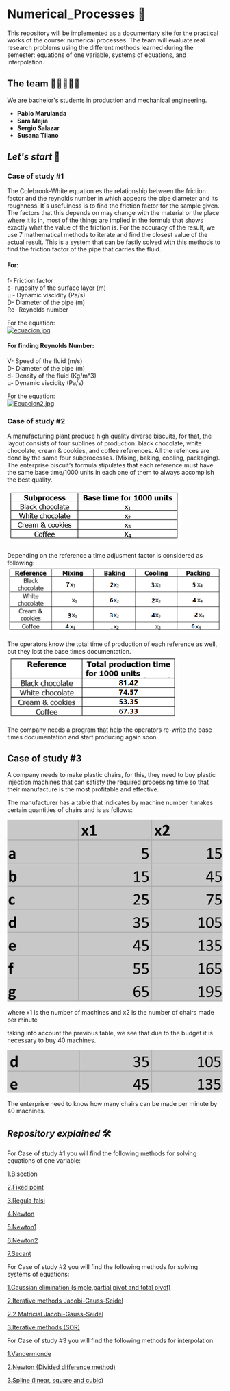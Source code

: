 # Numerical_Processes 🤖
This repository will be implemented as a documentary site for the practical works of the course: numerical processes. The team will evaluate real research problems using the different methods learned during the semester: equations of one variable, systems of equations, and interpolation. 

## The team 👩🏻‍💻👨‍💻

We are bachelor's students in production and mechanical engineering.

* **Pablo Marulanda** 
* **Sara Mejía** 
* **Sergio Salazar** 
* **Susana Tilano** 

## *Let's start* 🚀
### Case of study #1 
The Colebrook-White equation es the relationship between the friction factor and the reynolds number in which appears the pipe diameter and its roughness. It`s usefulness is to find the friction factor for the sample given. The factors that this depends on may change with the material or the place where it is in, most of the things are implied in the formula that shows exactly what the value of the friction is. For the accuracy of the result, we use 7 mathematical methods to iterate and find the closest value of the actual result. This is a system that can be fastly solved with this methods to find the friction factor of the pipe that carries the fluid. 

#### For:
f- Friction factor \
ε- rugosity of the surface layer (m)\
μ - Dynamic viscidity (Pa/s) \
D- Diameter of the pipe (m)\
Re- Reynolds number 

For the equation:\
[![ecuacion.jpg](https://i.postimg.cc/C5W73ypg/ecuacion.jpg)](https://postimg.cc/kRvWSp51)

#### For finding Reynolds Number:
V- Speed of the fluid (m/s)\
D- Diameter of the pipe (m)\
d- Density of the fluid (Kg/m^3) \
μ- Dynamic viscidity (Pa/s)

For the equation:\
[![Ecuacion2.jpg](https://i.postimg.cc/sgfmb4t1/Ecuacion2.jpg)](https://postimg.cc/rKb5rxyL)




### Case of study #2
A manufacturing plant produce high quality diverse biscuits, for that, the layout consists of four sublines of production: black chocolate, white chocolate, cream & cookies, and coffee references.
All the refences are done by the same four subprocesses. (Mixing, baking, cooling, packaging). The enterprise biscuit’s formula stipulates that each reference must have the same base time/1000 units in each one of them to always accomplish the best quality.

![Image text](https://github.com/Stilanof/Numerical_Processes/blob/main/study_case2/img/subprocesses.png)

Depending on the reference a time adjusment factor is considered as following:![Image text](https://github.com/Stilanof/Numerical_Processes/blob/main/study_case2/img/adjustment%20factor%201.png)


The operators know the total time of production of each reference as well, but they lost the base times documentation.
![Image text](https://github.com/Stilanof/Numerical_Processes/blob/main/study_case2/img/total%20production%20times%201.png)



The company needs a program that help the operators re-write the base times documentation and start producing again soon.

## Case of study #3

A company needs to make plastic chairs, for this, they need to buy plastic injection machines that can satisfy the required processing time so that their manufacture is the most profitable and effective.

The manufacturer has a table that indicates by machine number it makes certain quantities of chairs and is as follows:

![](Screenshot_2022-05-19-20-19-20-123_com.microsoft.office.excel.jpg)

where x1 is the number of machines and x2 is the number of chairs made per minute

taking into account the previous table, we see that due to the budget it is necessary to buy 40 machines.

![](https://github.com/Stilanof/Numerical_Processes/blob/main/Screenshot_2022-05-19-18-50-18-122_com.microsoft.office.excel~2.jpg)

The enterprise need to know how many chairs can be made per minute by 40 machines.


## *Repository explained* 🛠️

For Case of study #1 you will find the following methods for solving equations of one variable:

[1.Bisection](https://github.com/Stilanof/Numerical_Processes/blob/58017f2d3057bfe747b59035cb9969acdd0c108c/Codigos/Biseccion.m)

[2.Fixed point](https://github.com/Stilanof/Numerical_Processes/blob/1dc7c505c04a33a0b116df171c9ad64c2b41d914/Codigos/pf.m)

[3.Regula falsi](https://github.com/Stilanof/Numerical_Processes/blob/1dc7c505c04a33a0b116df171c9ad64c2b41d914/Codigos/ReglaFalsa.m)

[4.Newton](https://github.com/Stilanof/Numerical_Processes/blob/1dc7c505c04a33a0b116df171c9ad64c2b41d914/Codigos/newton.m)

[5.Newton1](https://github.com/Stilanof/Numerical_Processes/blob/1dc7c505c04a33a0b116df171c9ad64c2b41d914/Codigos/newton1.m)

[6.Newton2](https://github.com/Stilanof/Numerical_Processes/blob/1dc7c505c04a33a0b116df171c9ad64c2b41d914/Codigos/newton2.m)

[7.Secant](https://github.com/Stilanof/Numerical_Processes/blob/1dc7c505c04a33a0b116df171c9ad64c2b41d914/Codigos/secante2.m)

For Case of study #2 you will find the following methods for solving systems of equations:

[1.Gaussian elimination (simple,partial pivot and total pivot)](https://github.com/Stilanof/Numerical_Processes/blob/main/study_case2/Gaussian%20elimination.m)

[2.Iterative methods Jacobi-Gauss-Seidel](https://github.com/Stilanof/Numerical_Processes/blob/main/study_case2/Iterative_methods_Jacobi_Gauss_Seidel.m)

[2.2 Matricial Jacobi-Gauss-Seidel](https://github.com/Stilanof/Numerical_Processes/blob/main/study_case2/Matricial_JacobiSeid.m)

[3.Iterative methods (SOR)](https://github.com/Stilanof/Numerical_Processes/blob/main/study_case2/SOR.m)


For Case of study #3 you will find the following methods for interpolation:

[1.Vandermonde](https://github.com/Stilanof/Numerical_Processes/blob/main/study_case3/1.%20Vandermonde.m)

[2.Newton (Divided difference method)](https://github.com/Stilanof/Numerical_Processes/blob/main/study_case3/2.%20Newton.m)

[3.Spline (linear, square and cubic)](https://github.com/Stilanof/Numerical_Processes/blob/main/study_case3/3.%20Spline.m)
